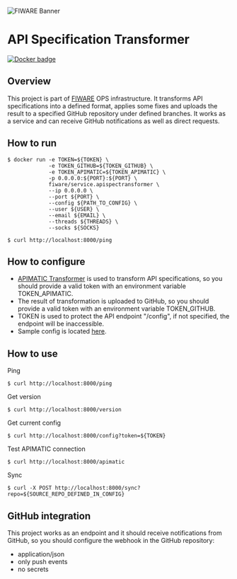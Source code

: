 ![FIWARE Banner](https://nexus.lab.fiware.org/content/images/fiware-logo1.png)

# API Specification Transformer
[![Docker badge](https://img.shields.io/docker/pulls/fiware/service.apispectransformer.svg)](https://hub.docker.com/r/fiware/service.apispectransformer/)

## Overview
This project is part of [FIWARE](https://fiware.org) OPS infrastructure.
It transforms API specifications into a defined format, applies some fixes and uploads the result to a specified GitHub repository under defined branches.
It works as a service and can receive GitHub notifications as well as direct requests.

## How to run
```console
$ docker run -e TOKEN=${TOKEN} \
             -e TOKEN_GITHUB=${TOKEN_GITHUB} \
             -e TOKEN_APIMATIC=${TOKEN_APIMATIC} \
             -p 0.0.0.0:${PORT}:${PORT} \
             fiware/service.apispectransformer \
             --ip 0.0.0.0 \
             --port ${PORT} \
             --config ${PATH_TO_CONFIG} \
             --user ${USER} \
             --email ${EMAIL} \
             --threads ${THREADS} \
             --socks ${SOCKS}
```       
```console      
$ curl http://localhost:8000/ping
```
## How to configure
+ [APIMATIC Transformer](https://apimatic.io/transformer) is used to transform API specifications, so you should provide a valid token with an environment variable TOKEN_APIMATIC.
+ The result of transformation is uploaded to GitHub, so you should provide a valid token with an environment variable TOKEN_GITHUB.
+ TOKEN is used to protect the API endpoint "/config", if not specified, the endpoint will be inaccessible.
+ Sample config is located [here](https://raw.githubusercontent.com/Fiware-Ops/service.APISpecTransformer/master/config-example.json). 

## How to use
Ping
```console
$ curl http://localhost:8000/ping
```
Get version
```console
$ curl http://localhost:8000/version
```
Get current config
```console
$ curl http://localhost:8000/config?token=${TOKEN}
```
Test APIMATIC connection
```console
$ curl http://localhost:8000/apimatic
```
Sync
```console
$ curl -X POST http://localhost:8000/sync?repo=${SOURCE_REPO_DEFINED_IN_CONFIG}
```

## GitHub integration
This project works as an endpoint and it should receive notifications from GitHub, so you should configure the webhook in the GitHub repository:
* application/json
* only push events
* no secrets

